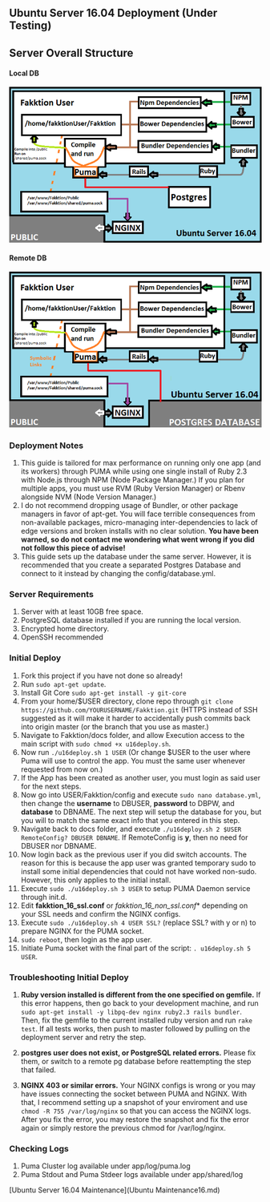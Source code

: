 ## Ubuntu Server 16.04 Deployment  (**Under Testing**)

## Server Overall Structure

#### Local DB
![](sources/u16_localdb.png)

#### Remote DB
![](sources/u16_remotedb.png)

### Deployment Notes
1. This guide is tailored for max performance on running only one app (and its workers) through PUMA while using one single install of Ruby 2.3 with Node.js through NPM (Node Package Manager.) If you plan for multiple apps, you must use RVM (Ruby Version Manager) or Rbenv alongside NVM (Node Version Manager.)
2. I do not recommend dropping usage of Bundler, or other package managers in favor of apt-get. You will face terrible consequences from non-available packages, micro-managing inter-dependencies to lack of edge versions and broken installs with no clear solution. **You have been warned, so do not contact me wondering what went wrong if you did not follow this piece of advise!**
3. This guide sets up the database under the same server. However, it is recommended that you create a separated Postgres Database and connect to it instead by changing the config/database.yml.

### Server Requirements
1. Server with at least 10GB free space.
2. PostgreSQL database installed if you are running the local version.
3. Encrypted home directory.
4. OpenSSH recommended

### Initial Deploy
1. Fork this project if you have not done so already!
2. Run ```sudo apt-get update```.
3. Install Git Core ```sudo apt-get install -y git-core```
4. From your home/$USER directory, clone repo through ```git clone https://github.com/YOURUSERNAME/Fakktion.git``` (HTTPS instead of SSH suggested as it will make it harder to accidentally push commits back into origin master (or the branch that you use as master.)
5. Navigate to Fakktion/docs folder, and allow Execution access to the main script with ```sudo chmod +x u16deploy.sh```.
6. Now run ```./u16deploy.sh 1 USER``` (Or change $USER to the user where Puma will use to control the app. You must the same user whenever requested from now on.)
7. If the App has been created as another user, you must login as said user for the next steps.
8. Now go into USER/Fakktion/config and execute ```sudo nano database.yml```, then change the **username** to DBUSER, **password** to DBPW, and **database** to DBNAME. The next step will setup the database for you, but you will to match the same exact info that you entered in this step.
9. Navigate back to docs folder, and execute ```./u16deploy.sh 2 $USER RemoteConfig? DBUSER DBNAME```. If RemoteConfig is **y**, then no need for DBUSER nor DBNAME.
10. Now login back as the previous user if you did switch accounts. The reason for this is because the app user was granted temporary sudo to install some initial dependencies that could not have worked non-sudo. However, this only applies to the initial install.
11. Execute ```sudo ./u16deploy.sh 3 USER``` to setup PUMA Daemon service through init.d.
12. Edit **fakktion_16_ssl.conf** or *fakktion_16_non_ssl.conf** depending on your SSL needs and confirm the NGINX configs.
13. Execute ```sudo ./u16deploy.sh 4 USER SSL?``` (replace SSL? with y or n) to prepare NGINX for the PUMA socket.
14. ```sudo reboot```, then login as the app user.
15. Initiate Puma socket with the final part of the script: ```. u16deploy.sh 5 USER```.

### Troubleshooting Initial Deploy
1. **Ruby version installed is different from the one specified on gemfile.**
If this error happens, then go back to your development machine, and run ```sudo apt-get install -y libpq-dev nginx ruby2.3 rails bundler```. Then, fix the gemfile to the current installed ruby version and run ```rake test```. If all tests works, then push to master followed by pulling on the deployment server and retry the step.

2. **postgres user does not exist, or PostgreSQL related errors.**
Please fix them, or switch to a remote pg database before reattempting the step that failed.

3. **NGINX 403 or similar errors.**
Your NGINX configs is wrong or you may have issues connecting the socket between PUMA and NGINX. With that, I recommend setting up a snapshot of your enviroment and use ```chmod -R 755 /var/log/nginx``` so that you can access the NGINX logs. After you fix the error, you may restore the snapshot and fix the error again or simply restore the previous chmod for /var/log/nginx.

### Checking Logs
1. Puma Cluster log available under app/log/puma.log
2. Puma Stdout and Puma Stdeer logs available under app/shared/log

[Ubuntu Server 16.04 Maintenance](Ubuntu Maintenance16.md)
